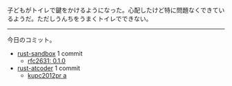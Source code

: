 子どもがトイレで鍵をかけるようになった。心配したけど特に問題なくできているようだ。ただしうんちをうまくトイレでできない。

---

今日のコミット。

- [rust-sandbox](https://github.com/bouzuya/rust-sandbox) 1 commit
  - [rfc2631: 0.1.0](https://github.com/bouzuya/rust-sandbox/commit/95118260c7eb43c858525ae3d9504b3a83b224ac)
- [rust-atcoder](https://github.com/bouzuya/rust-atcoder) 1 commit
  - [kupc2012pr a](https://github.com/bouzuya/rust-atcoder/commit/69cffd71eec4fe0e2d142e49b8bcf16b0dad9ca7)
